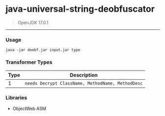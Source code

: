 # java-universal-string-deobfuscator
> OpenJDK 17.0.1
---

### Usage

`java -jar deobf.jar input.jar type`

### Transformer Types

| Type | Description |
| --- | --- |
| 1 | `needs Decrypt ClassName, MethodName, MethodDesc` |


### Libraries
- ObjectWeb ASM
